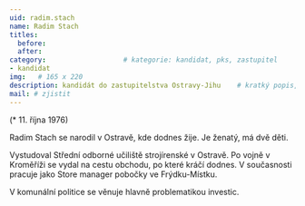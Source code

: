 ```yaml
---
uid: radim.stach
name: Radim Stach
titles:
  before: 
  after: 
category:                 	# kategorie: kandidat, pks, zastupitel
- kandidat 
img:   # 165 x 220
description: kandidát do zastupitelstva Ostravy-Jihu   	# kratký popis, max 160 znaků
mail: # zjistit
---
```


(* 11. října 1976)

Radim Stach se narodil v Ostravě, kde dodnes žije. Je ženatý, má dvě děti.

Vystudoval Střední odborné učiliště strojírenské v Ostravě. Po vojně v Kroměříži se vydal na cestu obchodu, po které kráčí dodnes. V současnosti pracuje jako Store manager pobočky ve Frýdku-Místku.

V komunální politice se věnuje hlavně problematikou investic.
